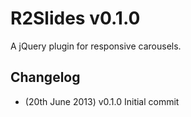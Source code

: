 # R2Slides v0.1.0

A jQuery plugin for responsive carousels.

## Changelog

* (20th June 2013) v0.1.0 Initial commit

